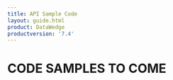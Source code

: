 ```yaml
---
title: API Sample Code 
layout: guide.html
product: DataWedge
productversion: '7.4'
---
```


# CODE SAMPLES TO COME
